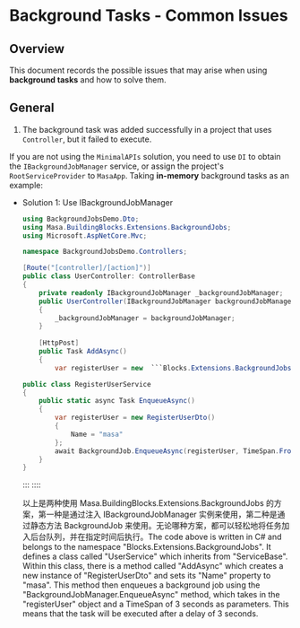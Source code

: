 ﻿# Background Tasks - Common Issues

## Overview

This document records the possible issues that may arise when using **background tasks** and how to solve them.

## General

1. The background task was added successfully in a project that uses `Controller`, but it failed to execute. 

If you are not using the `MinimalAPIs` solution, you need to use `DI` to obtain the `IBackgroundJobManager` service, or assign the project's `RootServiceProvider` to `MasaApp`. Taking **in-memory** background tasks as an example:

* Solution 1: Use IBackgroundJobManager

  ```csharp Controllers/UserController
  using BackgroundJobsDemo.Dto;
  using Masa.BuildingBlocks.Extensions.BackgroundJobs;
  using Microsoft.AspNetCore.Mvc;
  
  namespace BackgroundJobsDemo.Controllers;
  
  [Route("[controller]/[action]")]
  public class UserController: ControllerBase
  {
      private readonly IBackgroundJobManager _backgroundJobManager;
      public UserController(IBackgroundJobManager backgroundJobManager)
      {
          _backgroundJobManager = backgroundJobManager;
      }
      
      [HttpPost]
      public Task AddAsync()
      {
          var registerUser = new  ```Blocks.Extensions.BackgroundJobs;
  
  public class RegisterUserService
  {
      public static async Task EnqueueAsync()
      {
          var registerUser = new RegisterUserDto()
          {
              Name = "masa"
          };
          await BackgroundJob.EnqueueAsync(registerUser, TimeSpan.FromSeconds(3));//Execute the task after 3s
      }
  }
  ```
  :::
  ::::
  
  以上是两种使用 Masa.BuildingBlocks.Extensions.BackgroundJobs 的方案，第一种是通过注入 IBackgroundJobManager 实例来使用，第二种是通过静态方法 BackgroundJob 来使用。无论哪种方案，都可以轻松地将任务加入后台队列，并在指定时间后执行。The code above is written in C# and belongs to the namespace "Blocks.Extensions.BackgroundJobs". It defines a class called "UserService" which inherits from "ServiceBase". Within this class, there is a method called "AddAsync" which creates a new instance of "RegisterUserDto" and sets its "Name" property to "masa". This method then enqueues a background job using the "BackgroundJobManager.EnqueueAsync" method, which takes in the "registerUser" object and a TimeSpan of 3 seconds as parameters. This means that the task will be executed after a delay of 3 seconds.